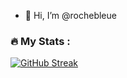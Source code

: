 - 👋 Hi, I’m @rochebleue

### :fire: My Stats :
[![GitHub Streak](https://streak-stats.demolab.com/?user=rochebleue)](https://git.io/streak-stats)
